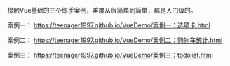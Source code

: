 接触Vue基础的三个练手案例，难度从很简单到简单，都是入门级的。

案例一： https://teenager1997.github.io/VueDemo/案例一：选项卡.html

案例二： https://teenager1997.github.io/VueDemo/案例二：购物车统计.html

案例三： https://teenager1997.github.io/VueDemo/案例三：todolist.html
